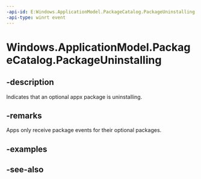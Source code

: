 ```yaml
---
-api-id: E:Windows.ApplicationModel.PackageCatalog.PackageUninstalling
-api-type: winrt event
---
```


<!-- Event syntax
public event Windows.Foundation.TypedEventHandler PackageUninstalling<Windows.ApplicationModel.PackageCatalog,  Windows.ApplicationModel.PackageUninstallingEventArgs>
-->

# Windows.ApplicationModel.PackageCatalog.PackageUninstalling

## -description
Indicates that an optional appx package is uninstalling.

## -remarks
Apps only receive package events for their optional packages.

## -examples

## -see-also
